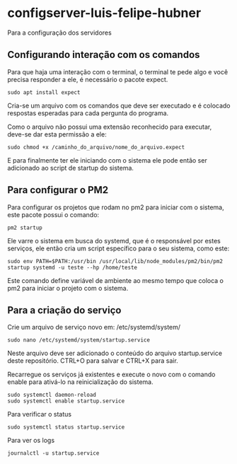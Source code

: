 # configserver-luis-felipe-hubner
 Para a configuração dos servidores


## Configurando interação com os comandos

Para que haja uma interação com o terminal, o terminal te pede algo e você precisa responder a ele, é necessário o pacote expect.

```
sudo apt install expect
```

Cria-se um arquivo com os comandos que deve ser executado e é colocado respostas esperadas para cada pergunta do programa.

Como o arquivo não possui uma extensão reconhecido para executar, deve-se dar esta permissão a ele:

```
sudo chmod +x /caminho_do_arquivo/nome_do_arquivo.expect
```

E para finalmente ter ele iniciando com o sistema ele pode então ser adicionado ao script de startup do sistema.


## Para configurar o PM2 

Para configurar os projetos que rodam no pm2 para iniciar com o sistema, este pacote possui o comando:

```
pm2 startup
```

Ele varre o sistema em busca do systemd, que é o responsável por estes serviços, ele então cria um script específico para o seu sistema, como este: 

```
sudo env PATH=$PATH:/usr/bin /usr/local/lib/node_modules/pm2/bin/pm2 startup systemd -u teste --hp /home/teste
```

Este comando define variável de ambiente ao mesmo tempo que coloca o pm2 para iniciar o projeto com o sistema.


## Para a criação do serviço

Crie um arquivo de serviço novo em: /etc/systemd/system/

```
sudo nano /etc/systemd/system/startup.service
```

Neste arquivo deve ser adicionado o conteúdo do arquivo startup.service deste repositório. CTRL+O para salvar e CTRL+X para sair.

Recarregue os serviços já existentes e execute o novo com o comando enable para ativá-lo na reinicialização do sistema.

```
sudo systemctl daemon-reload
sudo systemctl enable startup.service
```

Para verificar o status

```
sudo systemctl status startup.service
```

Para ver os logs

```
journalctl -u startup.service
```